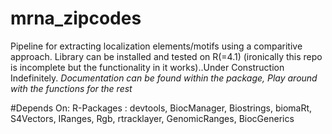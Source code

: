 # mrna_zipcodes
Pipeline for extracting localization elements/motifs using a comparitive approach. Library can be installed and tested on R(=4.1) (ironically this repo is incomplete but the functionality in it works)..Under Construction Indefinitely. *Documentation can be found within the package, Play around with the functions for the rest*

#Depends On:
R-Packages : devtools, BiocManager, Biostrings, biomaRt, S4Vectors, IRanges, Rgb, rtracklayer, GenomicRanges, BiocGenerics

